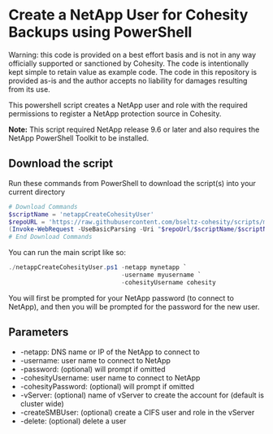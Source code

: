 # Create a NetApp User for Cohesity Backups using PowerShell

Warning: this code is provided on a best effort basis and is not in any way officially supported or sanctioned by Cohesity. The code is intentionally kept simple to retain value as example code. The code in this repository is provided as-is and the author accepts no liability for damages resulting from its use.

This powershell script creates a NetApp user and role with the required permissions to register a NetApp protection source in Cohesity.

**Note:** This script required NetApp release 9.6 or later and also requires the NetApp PowerShell Toolkit to be installed.

## Download the script

Run these commands from PowerShell to download the script(s) into your current directory

```powershell
# Download Commands
$scriptName = 'netappCreateCohesityUser'
$repoURL = 'https://raw.githubusercontent.com/bseltz-cohesity/scripts/master/powershell'
(Invoke-WebRequest -UseBasicParsing -Uri "$repoUrl/$scriptName/$scriptName.ps1").content | Out-File "$scriptName.ps1"; (Get-Content "$scriptName.ps1") | Set-Content "$scriptName.ps1"
# End Download Commands
```

You can run the main script like so:

```powershell
./netappCreateCohesityUser.ps1 -netapp mynetapp `
                               -username myusername `
                               -cohesityUsername cohesity
```

You will first be prompted for your NetApp password (to connect to NetApp), and then you will be prompted for the password for the new user.

## Parameters

* -netapp: DNS name or IP of the NetApp to connect to
* -username: user name to connect to NetApp
* -password: (optional) will prompt if omitted
* -cohesityUsername: user name to connect to NetApp
* -cohesityPassword: (optional) will prompt if omitted
* -vServer: (optional) name of vServer to create the account for (default is cluster wide)
* -createSMBUser: (optional) create a CIFS user and role in the vServer
* -delete: (optional) delete a user
